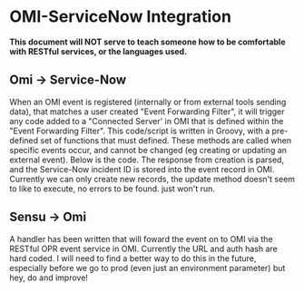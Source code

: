 # OMI-ServiceNow Integration

**This document will NOT serve to teach someone how to be comfortable with RESTful services, or the languages used.**

## Omi -> Service-Now
When an OMI event is registered (internally or from external tools sending data), that matches a user created "Event Forwarding Filter", it will trigger any code added to a "Connected Server' in OMI that is defined within the "Event Forwarding Filter". This code/script is written in Groovy, with a pre-defined set of functions that must defined. These methods are called when specific events occur, and cannot be changed (eg creating or updating an external event). Below is the code. The response from creation is parsed, and the Service-Now incident ID is stored into the event record in OMI. Currently we can only create new records, the update method doesn't seem to like to execute, no errors to be found. just won't run.

## Sensu -> Omi
A handler has been written that will foward the event on to OMI via the RESTful OPR event service in OMI. Currently the URL and auth hash are hard coded. I will need to find a better way to do this in the future, especially before we go to prod (even just an environment parameter) but hey, do and improve!
